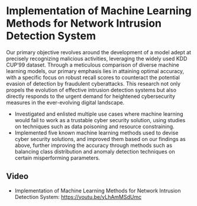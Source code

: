 # Implementation of Machine Learning Methods for Network Intrusion Detection System
Our primary objective revolves around the development of a model adept at precisely recognizing malicious activities, leveraging the widely used KDD CUP’99 dataset. Through a meticulous comparison of diverse machine learning models, our primary emphasis lies in attaining optimal accuracy, with a specific focus on robust recall scores to counteract the potential evasion of detection by fraudulent cyberattacks. This research not only propels the evolution of effective intrusion detection systems but also directly responds to the urgent demand for heightened cybersecurity measures in the ever-evolving digital landscape.

- Investigated and enlisted multiple use cases where machine learning would fail to work as a trustable cyber security solution, using studies on techniques such as data poisoning and resource constraining.
- Implemented five known machine learning methods used to devise cyber security solutions, and improved them based on our findings as above, further improving the accuracy through methods such as balancing class distribution and anomaly detection techniques on certain misperforming parameters.
## Video
- Implementation of Machine Learning Methods for Network Intrusion Detection System: https://youtu.be/yLhAmMSdUmc
